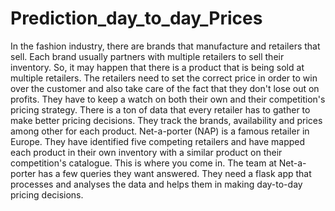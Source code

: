# Prediction_day_to_day_Prices
In the fashion industry, there are brands that manufacture and retailers that sell. Each brand usually partners with multiple retailers to sell their inventory. So, it may happen that there is a product that is being sold at multiple retailers.  The retailers need to set the correct price in order to win over the customer and also take care of the fact that they don't lose out on profits. They have to keep a watch on both their own and their competition's pricing strategy. There is a ton of data that every retailer has to gather to make better pricing decisions. They track the brands, availability and prices among other  for each product. Net-a-porter (NAP) is a famous retailer in Europe. They have identified five competing retailers and have mapped each product in their own inventory with a similar product on their competition's catalogue. This is where you come in. The team at Net-a-porter has a few queries they want answered. They need a flask app that processes and analyses the data and helps them in making day-to-day pricing decisions.
